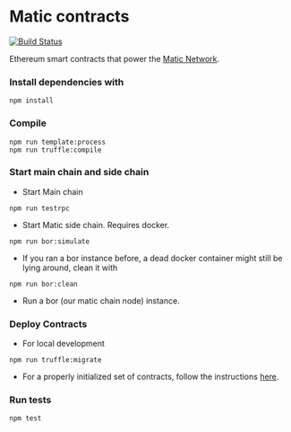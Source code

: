 # Matic contracts

[![Build Status](https://travis-ci.org/maticnetwork/contracts.svg?branch=master)](https://travis-ci.org/maticnetwork/contracts)

Ethereum smart contracts that power the [Matic Network](https://matic.network).

### Install dependencies with

```
npm install
```

### Compile
```
npm run template:process
npm run truffle:compile
```

### Start main chain and side chain

- Start Main chain
```
npm run testrpc
```
- Start Matic side chain. Requires docker.
```
npm run bor:simulate
```
- If you ran a bor instance before, a dead docker container might still be lying around, clean it with
```
npm run bor:clean
```
- Run a bor (our matic chain node) instance.


### Deploy Contracts
- For local development
```
npm run truffle:migrate
```

- For a properly initialized set of contracts, follow the instructions [here](./deploy-migrations/README.md).

### Run tests
```
npm test
```

